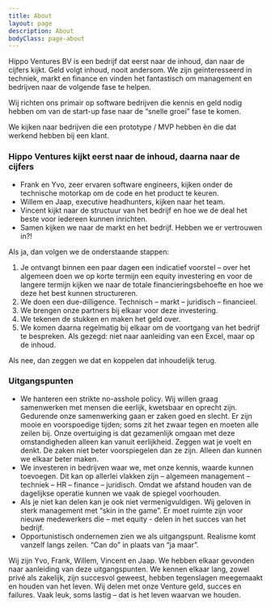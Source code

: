 ```yaml
---
title: About
layout: page
description: About
bodyClass: page-about
---
```


Hippo Ventures BV is een bedrijf dat eerst naar de inhoud, dan naar de cijfers kijkt. Geld volgt inhoud, nooit andersom. We zijn geïnteresseerd in techniek, markt en finance en vinden het fantastisch om management en bedrijven naar de volgende fase te helpen.

Wij richten ons primair op software bedrijven die kennis en geld nodig hebben om van de start-up fase naar de “snelle groei” fase te komen.

We kijken naar bedrijven die een prototype / MVP hebben èn die dat werkend hebben bij een klant.

### Hippo Ventures kijkt eerst naar de inhoud, daarna naar de cijfers

- Frank en Yvo, zeer ervaren software engineers, kijken onder de technische motorkap om de code en het product te keuren.
- Willem en Jaap, executive headhunters, kijken naar het team.
- Vincent kijkt naar de structuur van het bedrijf en hoe we de deal het beste voor iedereen kunnen inrichten.
- Samen kijken we naar de markt en het bedrijf. Hebben we er vertrouwen in?! 

Als ja, dan volgen we de onderstaande stappen:

1. Je ontvangt binnen een paar dagen een indicatief voorstel – over het algemeen doen we op korte termijn een equity investering en voor de langere termijn kijken we naar de totale financieringsbehoefte en hoe we deze het best kunnen structureren.
1. We doen een due-dilligence. Technisch – markt – juridisch – financieel.
1. We brengen onze partners bij elkaar voor deze investering. 
1. We tekenen de stukken en maken het geld over. 
1. We komen daarna regelmatig bij elkaar om de voortgang van het bedrijf te bespreken. Als gezegd: niet naar aanleiding van een Excel, maar op de inhoud. 

Als nee, dan zeggen we dat en koppelen dat inhoudelijk terug. 

### Uitgangspunten

- We hanteren een strikte no-asshole policy. Wij willen graag samenwerken met mensen die eerlijk, kwetsbaar en oprecht zijn. Gedurende onze samenwerking gaan er zaken goed en slecht. Er zijn mooie en voorspoedige tijden; soms zit het zwaar tegen en moeten alle zeilen bij. Onze overtuiging is dat gezamenlijk omgaan met deze omstandigheden alleen kan vanuit eerlijkheid. Zeggen wat je voelt en denkt. De zaken niet beter voorspiegelen dan ze zijn. Alleen dan kunnen we elkaar beter maken. 
- We investeren in bedrijven waar we, met onze kennis, waarde kunnen toevoegen. Dit kan op allerlei vlakken zijn – algemeen management – techniek – HR – finance – juridisch. Omdat we afstand houden van de dagelijkse operatie kunnen we vaak de spiegel voorhouden.
- Als je niet kan delen kan je ook niet vermenigvuldigen. Wij geloven in sterk management met “skin in the game”. Er moet ruimte zijn voor nieuwe medewerkers die – met equity - delen in het succes van het bedrijf. 
- Opportunistisch ondernemen zien we als uitgangspunt. Realisme komt vanzelf langs zeilen. “Can do” in plaats van “ja maar”.

Wij zijn Yvo, Frank, Willem, Vincent en Jaap. We hebben elkaar gevonden naar aanleiding van deze uitgangspunten. We kennen elkaar lang, zowel privé als zakelijk, zijn succesvol geweest, hebben tegenslagen meegemaakt en houden van het leven. Wij delen met onze Venture geld, succes en failures. Vaak leuk, soms lastig – dat is het leven waarvan we houden.
